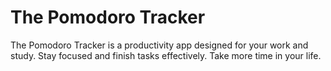# The Pomodoro Tracker

The Pomodoro Tracker is a productivity app designed for your work and study. Stay focused and finish tasks effectively. Take more time in your life.
